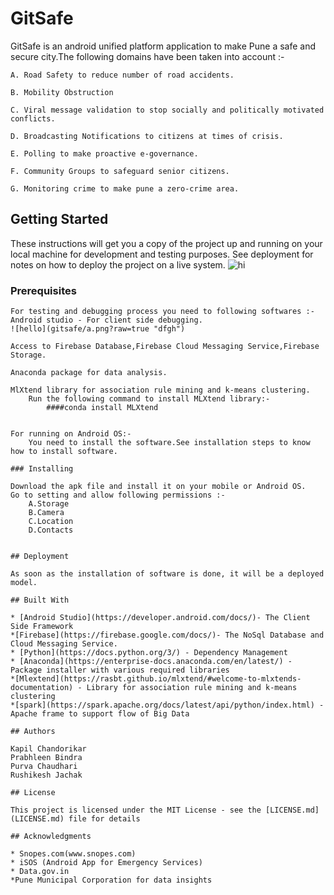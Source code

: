 # GitSafe
GitSafe is an android unified platform application to make Pune a safe and secure city.The following domains have been taken into account :-

	A. Road Safety to reduce number of road accidents.
	
	B. Mobility Obstruction 
	
	C. Viral message validation to stop socially and politically motivated conflicts.
	
	D. Broadcasting Notifications to citizens at times of crisis.
	
	E. Polling to make proactive e-governance.
	
	F. Community Groups to safeguard senior citizens.
	
	G. Monitoring crime to make pune a zero-crime area.
	
	
## Getting Started

These instructions will get you a copy of the project up and running on your local machine for development and testing purposes. See deployment for notes on how to deploy the project on a live system.
![hi](https://www.google.co.in/images/branding/googlelogo/1x/googlelogo_color_272x92dp.png)
### Prerequisites
```
For testing and debugging process you need to following softwares :-
Android studio - For client side debugging.
![hello](gitsafe/a.png?raw=true "dfgh")

Access to Firebase Database,Firebase Cloud Messaging Service,Firebase Storage.

Anaconda package for data analysis.

MlXtend library for association rule mining and k-means clustering.
	Run the following command to install MLXtend library:-
		####conda install MLXtend


For running on Android OS:-
	You need to install the software.See installation steps to know how to install software.

### Installing

Download the apk file and install it on your mobile or Android OS.
Go to setting and allow following permissions :-
	A.Storage
	B.Camera
	C.Location
	D.Contacts


## Deployment

As soon as the installation of software is done, it will be a deployed model.

## Built With

* [Android Studio](https://developer.android.com/docs/)- The Client Side Framework
*[Firebase](https://firebase.google.com/docs/)- The NoSql Database and Cloud Messaging Service.
* [Python](https://docs.python.org/3/) - Dependency Management
* [Anaconda](https://enterprise-docs.anaconda.com/en/latest/) - Package installer with various required libraries
*[Mlextend](https://rasbt.github.io/mlxtend/#welcome-to-mlxtends-documentation) - Library for association rule mining and k-means clustering
*[spark](https://spark.apache.org/docs/latest/api/python/index.html) - Apache frame to support flow of Big Data

## Authors

Kapil Chandorikar
Prabhleen Bindra
Purva Chaudhari
Rushikesh Jachak

## License

This project is licensed under the MIT License - see the [LICENSE.md](LICENSE.md) file for details

## Acknowledgments

* Snopes.com(www.snopes.com)
* iSOS (Android App for Emergency Services)
* Data.gov.in
*Pune Municipal Corporation for data insights
